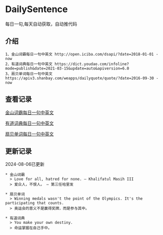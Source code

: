 # DailySentence

每日一句,每天自动获取，自动推代码

## 介绍

```
1、金山词霸每日一句中英文 http://open.iciba.com/dsapi/?date=2018-01-01 - now
2、有道词典每日一句中英文 https://dict.youdao.com/infoline?mode=publish&date=2021-03-15&update=auto&apiversion=6.0
3、扇贝单词每日一句中英文 https://apiv3.shanbay.com/weapps/dailyquote/quote/?date=2016-09-30 - now
```

## 查看记录

[金山词霸每日一句中英文](./data/iciba/)

[有道词典每日一句中英文](./data/youdao/)

[扇贝单词每日一句中英文](./data/shanbay/)

## 更新记录
2024-08-06已更新 
```
* 金山词霸
  > Love for all, hatred for none. — Khalifatul Masih III
  > 爱众人，不恨人。 — 第三任哈里发

* 扇贝单词
  > Winning medals wasn't the point of the Olympics. It's the participating that counts.
  > 奥运会的意义不是赢得奖牌，而是参与其中。

* 有道词典
  > You make your own destiny.
  > 命运掌握在自己手中。

```

